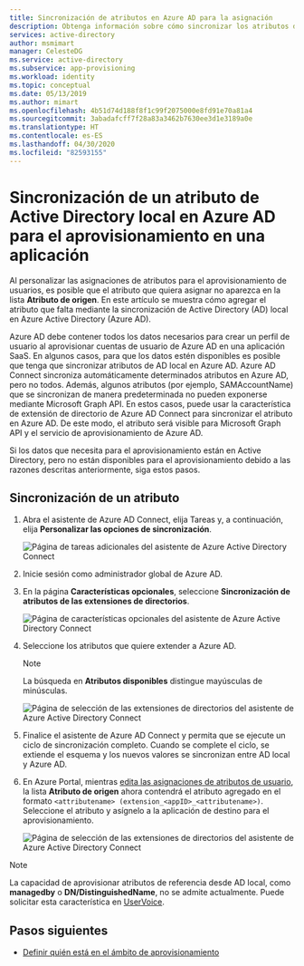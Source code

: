 ```yaml
---
title: Sincronización de atributos en Azure AD para la asignación
description: Obtenga información sobre cómo sincronizar los atributos de Active Directory local en Azure AD. Al configurar el aprovisionamiento de usuarios para aplicaciones SaaS, use la característica de extensión de directorio para agregar atributos de origen que no están sincronizados de manera predeterminada.
services: active-directory
author: msmimart
manager: CelesteDG
ms.service: active-directory
ms.subservice: app-provisioning
ms.workload: identity
ms.topic: conceptual
ms.date: 05/13/2019
ms.author: mimart
ms.openlocfilehash: 4b51d74d188f8f1c99f2075000e8fd91e70a81a4
ms.sourcegitcommit: 3abadafcff7f28a83a3462b7630ee3d1e3189a0e
ms.translationtype: HT
ms.contentlocale: es-ES
ms.lasthandoff: 04/30/2020
ms.locfileid: "82593155"
---
```

# <a name="sync-an-attribute-from-your-on-premises-active-directory-to-azure-ad-for-provisioning-to-an-application"></a>Sincronización de un atributo de Active Directory local en Azure AD para el aprovisionamiento en una aplicación

Al personalizar las asignaciones de atributos para el aprovisionamiento de usuarios, es posible que el atributo que quiera asignar no aparezca en la lista **Atributo de origen**. En este artículo se muestra cómo agregar el atributo que falta mediante la sincronización de Active Directory (AD) local en Azure Active Directory (Azure AD).

Azure AD debe contener todos los datos necesarios para crear un perfil de usuario al aprovisionar cuentas de usuario de Azure AD en una aplicación SaaS. En algunos casos, para que los datos estén disponibles es posible que tenga que sincronizar atributos de AD local en Azure AD. Azure AD Connect sincroniza automáticamente determinados atributos en Azure AD, pero no todos. Además, algunos atributos (por ejemplo, SAMAccountName) que se sincronizan de manera predeterminada no pueden exponerse mediante Microsoft Graph API. En estos casos, puede usar la característica de extensión de directorio de Azure AD Connect para sincronizar el atributo en Azure AD. De este modo, el atributo será visible para Microsoft Graph API y el servicio de aprovisionamiento de Azure AD.

Si los datos que necesita para el aprovisionamiento están en Active Directory, pero no están disponibles para el aprovisionamiento debido a las razones descritas anteriormente, siga estos pasos.
 
## <a name="sync-an-attribute"></a>Sincronización de un atributo 

1. Abra el asistente de Azure AD Connect, elija Tareas y, a continuación, elija **Personalizar las opciones de sincronización**.

   ![Página de tareas adicionales del asistente de Azure Active Directory Connect](./media/user-provisioning-sync-attributes-for-mapping/active-directory-connect-customize.png)
 
2. Inicie sesión como administrador global de Azure AD. 

3. En la página **Características opcionales**, seleccione **Sincronización de atributos de las extensiones de directorios**.
 
   ![Página de características opcionales del asistente de Azure Active Directory Connect](./media/user-provisioning-sync-attributes-for-mapping/active-directory-connect-directory-extension-attribute-sync.png)

4. Seleccione los atributos que quiere extender a Azure AD.
   > [!NOTE]
   > La búsqueda en **Atributos disponibles** distingue mayúsculas de minúsculas.

   ![Página de selección de las extensiones de directorios del asistente de Azure Active Directory Connect](./media/user-provisioning-sync-attributes-for-mapping/active-directory-connect-directory-extensions.png)

5. Finalice el asistente de Azure AD Connect y permita que se ejecute un ciclo de sincronización completo. Cuando se complete el ciclo, se extiende el esquema y los nuevos valores se sincronizan entre AD local y Azure AD.
 
6. En Azure Portal, mientras [edita las asignaciones de atributos de usuario](customize-application-attributes.md), la lista **Atributo de origen** ahora contendrá el atributo agregado en el formato `<attributename> (extension_<appID>_<attributename>)`. Seleccione el atributo y asígnelo a la aplicación de destino para el aprovisionamiento.

   ![Página de selección de las extensiones de directorios del asistente de Azure Active Directory Connect](./media/user-provisioning-sync-attributes-for-mapping/attribute-mapping-extensions.png)

> [!NOTE]
> La capacidad de aprovisionar atributos de referencia desde AD local, como **managedby** o **DN/DistinguishedName**, no se admite actualmente. Puede solicitar esta característica en [UserVoice](https://feedback.azure.com/forums/169401-azure-active-directory). 

## <a name="next-steps"></a>Pasos siguientes

* [Definir quién está en el ámbito de aprovisionamiento](../app-provisioning/define-conditional-rules-for-provisioning-user-accounts.md)

